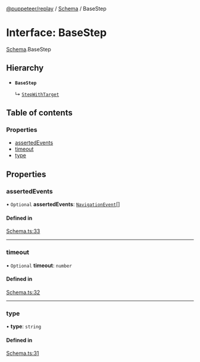 [@puppeteer/replay](../README.md) / [Schema](../modules/Schema.md) / BaseStep

# Interface: BaseStep

[Schema](../modules/Schema.md).BaseStep

## Hierarchy

- **`BaseStep`**

  ↳ [`StepWithTarget`](Schema.StepWithTarget.md)

## Table of contents

### Properties

- [assertedEvents](Schema.BaseStep.md#assertedevents)
- [timeout](Schema.BaseStep.md#timeout)
- [type](Schema.BaseStep.md#type)

## Properties

### assertedEvents

• `Optional` **assertedEvents**: [`NavigationEvent`](Schema.NavigationEvent.md)[]

#### Defined in

[Schema.ts:33](https://github.com/puppeteer/replay/blob/main/src/Schema.ts#L33)

___

### timeout

• `Optional` **timeout**: `number`

#### Defined in

[Schema.ts:32](https://github.com/puppeteer/replay/blob/main/src/Schema.ts#L32)

___

### type

• **type**: `string`

#### Defined in

[Schema.ts:31](https://github.com/puppeteer/replay/blob/main/src/Schema.ts#L31)
